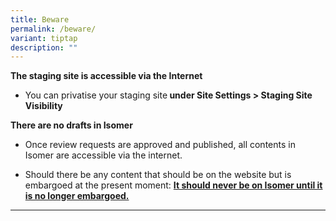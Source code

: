 ```yaml
---
title: Beware
permalink: /beware/
variant: tiptap
description: ""
---
```

<p><strong>The staging site is accessible via the Internet</strong>
</p>
<ul>
<li>
<p>You can privatise your staging site<strong> under Site Settings &gt; Staging Site Visibility&nbsp;</strong>
<br>
</p>
</li>
</ul>
<p><strong>There are no drafts in Isomer&nbsp;</strong>
</p>
<ul>
<li>
<p>Once review requests are approved and published, all contents in Isomer
are accessible via the internet.&nbsp;</p>
</li>
<li>
<p>Should there be any content that should be on the website but is embargoed
at the present moment: <strong><u>It should never be on Isomer until it is no longer embargoed.</u></strong>
</p>
</li>
</ul>
<hr>
<p></p>
<p></p>